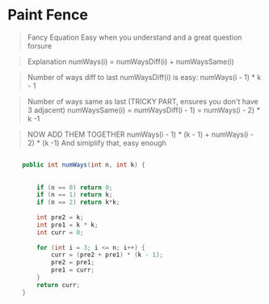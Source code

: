 
# Paint Fence

> Fancy Equation
> Easy when you understand and a great question forsure
        
> Explanation
numWays(i) = numWaysDiff(i) + numWaysSame(i)
        
> Number of ways diff to last
numWaysDiff(i) is easy: numWays(i - 1) * k - 1
        
> Number of ways same as last
(TRICKY PART, ensures you don't have 3 adjacent)
numWaysSame(i) = numWaysDiff(i - 1) = numWays(i - 2) * k -1
           
> NOW ADD THEM TOGETHER 
numWays(i - 1) * (k - 1) + numWays(i - 2) * (k -1)
And simiplify that, easy enough


```java

    public int numWays(int n, int k) {
    
        
        if (n == 0) return 0;
        if (n == 1) return k;
        if (n == 2) return k*k;
        
        int pre2 = k;
        int pre1 = k * k;
        int curr = 0;
        
        for (int i = 3; i <= n; i++) {
            curr = (pre2 + pre1) * (k - 1);
            pre2 = pre1;
            pre1 = curr;
        }        
        return curr;  
    }

```